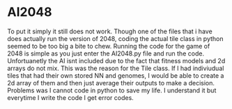 # AI2048


To put it simply it still does not work. Though one of the files that i have does actually run the version of 2048, coding the actual tile class in python seemed to be too big a bite to chew. Running the code for the game of 2048 is simple as you just enter the AI2048.py file and run the code. Unfortuanetly the AI isnt included due to the fact that fitness models and 2d arrays do not mix. This was the reason for the Tile class. If I had indiviudual tiles that had their own stored NN and genomes, I would be able to create a 2d array of them and then just average their outputs to make a decision. Problems was I cannot code in python to save my life. I understand it but everytime I write the code I get error codes. 
